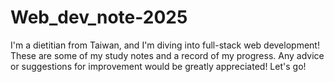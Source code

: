 # Web_dev_note-2025
I'm a dietitian from Taiwan, and I'm diving into full-stack web development! These are some of my study notes and a record of my progress.
Any advice or suggestions for improvement would be greatly appreciated!
Let's go! 
